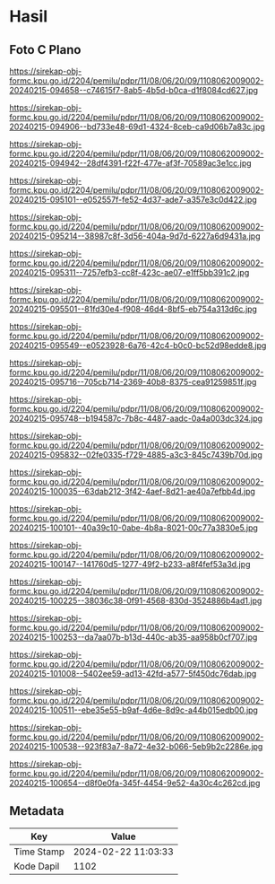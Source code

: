 # Hasil

## Foto C Plano

https://sirekap-obj-formc.kpu.go.id/2204/pemilu/pdpr/11/08/06/20/09/1108062009002-20240215-094658--c74615f7-8ab5-4b5d-b0ca-d1f8084cd627.jpg

https://sirekap-obj-formc.kpu.go.id/2204/pemilu/pdpr/11/08/06/20/09/1108062009002-20240215-094906--bd733e48-69d1-4324-8ceb-ca9d06b7a83c.jpg

https://sirekap-obj-formc.kpu.go.id/2204/pemilu/pdpr/11/08/06/20/09/1108062009002-20240215-094942--28df4391-f22f-477e-af3f-70589ac3e1cc.jpg

https://sirekap-obj-formc.kpu.go.id/2204/pemilu/pdpr/11/08/06/20/09/1108062009002-20240215-095101--e052557f-fe52-4d37-ade7-a357e3c0d422.jpg

https://sirekap-obj-formc.kpu.go.id/2204/pemilu/pdpr/11/08/06/20/09/1108062009002-20240215-095214--38987c8f-3d56-404a-9d7d-6227a6d9431a.jpg

https://sirekap-obj-formc.kpu.go.id/2204/pemilu/pdpr/11/08/06/20/09/1108062009002-20240215-095311--7257efb3-cc8f-423c-ae07-e1ff5bb391c2.jpg

https://sirekap-obj-formc.kpu.go.id/2204/pemilu/pdpr/11/08/06/20/09/1108062009002-20240215-095501--81fd30e4-f908-46d4-8bf5-eb754a313d6c.jpg

https://sirekap-obj-formc.kpu.go.id/2204/pemilu/pdpr/11/08/06/20/09/1108062009002-20240215-095549--e0523928-6a76-42c4-b0c0-bc52d98edde8.jpg

https://sirekap-obj-formc.kpu.go.id/2204/pemilu/pdpr/11/08/06/20/09/1108062009002-20240215-095716--705cb714-2369-40b8-8375-cea91259851f.jpg

https://sirekap-obj-formc.kpu.go.id/2204/pemilu/pdpr/11/08/06/20/09/1108062009002-20240215-095748--b194587c-7b8c-4487-aadc-0a4a003dc324.jpg

https://sirekap-obj-formc.kpu.go.id/2204/pemilu/pdpr/11/08/06/20/09/1108062009002-20240215-095832--02fe0335-f729-4885-a3c3-845c7439b70d.jpg

https://sirekap-obj-formc.kpu.go.id/2204/pemilu/pdpr/11/08/06/20/09/1108062009002-20240215-100035--63dab212-3f42-4aef-8d21-ae40a7efbb4d.jpg

https://sirekap-obj-formc.kpu.go.id/2204/pemilu/pdpr/11/08/06/20/09/1108062009002-20240215-100101--40a39c10-0abe-4b8a-8021-00c77a3830e5.jpg

https://sirekap-obj-formc.kpu.go.id/2204/pemilu/pdpr/11/08/06/20/09/1108062009002-20240215-100147--141760d5-1277-49f2-b233-a8f4fef53a3d.jpg

https://sirekap-obj-formc.kpu.go.id/2204/pemilu/pdpr/11/08/06/20/09/1108062009002-20240215-100225--38036c38-0f91-4568-830d-3524886b4ad1.jpg

https://sirekap-obj-formc.kpu.go.id/2204/pemilu/pdpr/11/08/06/20/09/1108062009002-20240215-100253--da7aa07b-b13d-440c-ab35-aa958b0cf707.jpg

https://sirekap-obj-formc.kpu.go.id/2204/pemilu/pdpr/11/08/06/20/09/1108062009002-20240215-101008--5402ee59-ad13-42fd-a577-5f450dc76dab.jpg

https://sirekap-obj-formc.kpu.go.id/2204/pemilu/pdpr/11/08/06/20/09/1108062009002-20240215-100511--ebe35e55-b9af-4d6e-8d9c-a44b015edb00.jpg

https://sirekap-obj-formc.kpu.go.id/2204/pemilu/pdpr/11/08/06/20/09/1108062009002-20240215-100538--923f83a7-8a72-4e32-b066-5eb9b2c2286e.jpg

https://sirekap-obj-formc.kpu.go.id/2204/pemilu/pdpr/11/08/06/20/09/1108062009002-20240215-100654--d8f0e0fa-345f-4454-9e52-4a30c4c262cd.jpg


## Metadata

| Key        | Value               |
| ---------- | ------------------- |
| Time Stamp | 2024-02-22 11:03:33 |
| Kode Dapil | 1102                |



